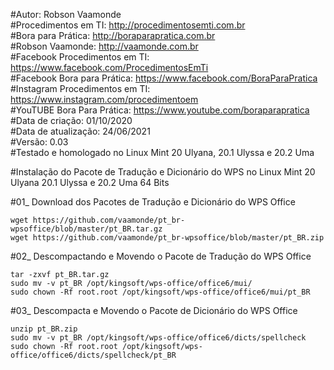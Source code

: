 #Autor: Robson Vaamonde<br>
#Procedimentos em TI: http://procedimentosemti.com.br<br>
#Bora para Prática: http://boraparapratica.com.br<br>
#Robson Vaamonde: http://vaamonde.com.br<br>
#Facebook Procedimentos em TI: https://www.facebook.com/ProcedimentosEmTi<br>
#Facebook Bora para Prática: https://www.facebook.com/BoraParaPratica<br>
#Instagram Procedimentos em TI: https://www.instagram.com/procedimentoem<br>
#YouTUBE Bora Para Prática: https://www.youtube.com/boraparapratica<br>
#Data de criação: 01/10/2020<br>
#Data de atualização: 24/06/2021<br>
#Versão: 0.03<br>
#Testado e homologado no Linux Mint 20 Ulyana, 20.1 Ulyssa e 20.2 Uma

#Instalação do Pacote de Tradução e Dicionário do WPS no Linux Mint 20 Ulyana 20.1 Ulyssa e 20.2 Uma 64 Bits

#01_ Download dos Pacotes de Tradução e Dicionário do WPS Office<br>

    wget https://github.com/vaamonde/pt_br-wpsoffice/blob/master/pt_BR.tar.gz
    wget https://github.com/vaamonde/pt_br-wpsoffice/blob/master/pt_BR.zip

#02_ Descompactando e Movendo o Pacote de Tradução do WPS Office<br>

    tar -zxvf pt_BR.tar.gz
    sudo mv -v pt_BR /opt/kingsoft/wps-office/office6/mui/
    sudo chown -Rf root.root /opt/kingsoft/wps-office/office6/mui/pt_BR

#03_ Descompacta e Movendo o Pacote de Dicionário do WPS Office<br>
    
    unzip pt_BR.zip
    sudo mv -v pt_BR /opt/kingsoft/wps-office/office6/dicts/spellcheck
    sudo chown -Rf root.root /opt/kingsoft/wps-office/office6/dicts/spellcheck/pt_BR
